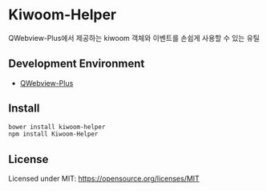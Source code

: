 # Kiwoom-Helper
QWebview-Plus에서 제공하는 kiwoom 객체와 이벤트를 손쉽게 사용할 수 있는 유틸

## Development Environment
 - [QWebview-Plus](https://github.com/sculove/QWebview-plus)

## Install
```sh
bower install kiwoom-helper
npm install Kiwoom-Helper
```

## License
Licensed under MIT:
https://opensource.org/licenses/MIT
